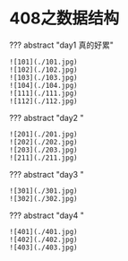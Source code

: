 # 408之数据结构

??? abstract "day1 真的好累"

    ![101](./101.jpg)
    ![102](./102.jpg)
    ![103](./103.jpg)
    ![104](./104.jpg)
    ![111](./111.jpg)
    ![112](./112.jpg)

??? abstract "day2 "

    ![201](./201.jpg)
    ![202](./202.jpg)
    ![203](./203.jpg)
    ![211](./211.jpg)

??? abstract "day3 "

    ![301](./301.jpg)
    ![302](./302.jpg)

??? abstract "day4 "

    ![401](./401.jpg)
    ![402](./402.jpg)
    ![403](./403.jpg)